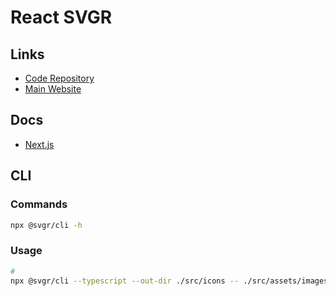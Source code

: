 # React SVGR

<!--
https://github.com/kaanakdeniz/twitter-clone-nextjs
-->

## Links

- [Code Repository](https://github.com/gregberge/svgr)
- [Main Website](https://react-svgr.com)

## Docs

- [Next.js](https://react-svgr.com/docs/next)

## CLI

### Commands

```sh
npx @svgr/cli -h
```

### Usage

```sh
#
npx @svgr/cli --typescript --out-dir ./src/icons -- ./src/assets/images/icons
```
